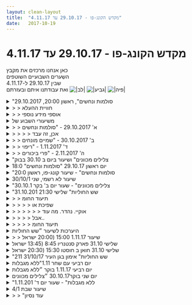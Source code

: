 ```yaml
---
layout: clean-layout
title:  "מקדש הקונג-פו - 29.10.17 עד 4.11.17"
date:   2017-10-19
---
```

# מקדש הקונג-פו - 29.10.17 עד 4.11.17 
כאן אנחנו מרכזים את מקבץ<br> השְערים השבועיים השוטפים<br> שבין 29.10.17 ל-4.11.17<br> ואת עבודתנו איתם ובעזרתם <img src="http://www.timg.co.il/tapuzForum/images/Emo23.gif" alt="|לב|"> <img src="http://www.timg.co.il/tapuzForum/images/Emo106.gif" alt="|גביע|"> <img src="http://www.timg.co.il/tapuzForum/images/Emo230.gif" alt="|פיה|">

<details>
                    <summary>"סולמות ונחשים", ראשון 20:00, 29.10.2017</summary>
                    טוב, וואלה, היה חזק.<br> התארחתי בשיעור של 20:00.<br> השיעור שלי התחיל ב-18:30 והסתיים ב-22:45.<br> היו איתי בשיעור עדי, בועז, ריבּ, יניב וישי (במסגרתה הקבוצה של 22:00).<br> <br> השיעור שלי התחיל <b>בכנות</b>.<br> הכנות הנחתה אותי כיצד לנוע (וגיליתי שהמון תנוחות קונג-פו בסיסיות, אני ממש חלש בהן - חייב להשתפר דחוף. אה, רוצה).<br> והכנות הנחתה אותי כיצד לקלוט את סביבתי (וניסיתי להיות מודע מתי האחרים מגיעים).<br> <br> &quot;גוף&quot; - חישת הגוף - בסיוע מאפשר ההנאה<br> &quot;סמל&quot; - כוונון הפוזיציה של הגוף (תנוחה ומיקום) - בסיוע מאפשר הלמידה, ההשתנות<br> &quot;מלה&quot; - חזרה על מלה בלב (למשל, &quot;מושלם&quot;) - בסיוע מאפשר הערות<br> <br> החיים דומים למשחק של סולמות ונחשים.<br> להימנע ממלכודות ולנצל הזדמנויות.<br> המשחק שודרג לכדי סולמות, נחשים וחורי תולעת משני סוגים: יורדים ועולים.<br> <br> צורות עבודה חדשות:<br> הכנעות לסירוגין, כשהמוכנע מתנגד כמה זמן שבא לו, עד שבוחר לאפשר למכניע להצליח<br> חיזוק להבים באוויר (אפשר במעגל משותף) ואחר-כך תוך הוספת הסטה נוספת כרצוננו, כך ששלושה הפכו לארבעה<br> לקבל נגיעות בעודנו סגורים ולהרים את העוצמה בעזרת החלפת הנגיעות בדברים ספציפיים (לדוגמה: &quot;מכות שיכאיבו לי ממש טיפה&quot;).<br> <br> אם מישהו טועה, הוא רק ביטא את זה, את מה שבמרחב.<br> אפשר לשנות את זה אצלנו.<br> ואפשר להתמקד בדיבור של מישהו כדי להעביר את הערוץ הזה ל-foreground.<br> <br> התחלתי להשתפר בתפיסה והתחמקות.<br><br><table width='70%' cellpadding='0' cellspacing='0' bgcolor='#C6C7C6'><tr><td height='1'></td></tr></table><br><b>מדברים על מדיטציה:</b> <a href="http://forums.tapuz.co.il/meditation" target="_blank">http://forums.tapuz.co.il/meditation</a><br/><br/>לומדים את אמנות המדיטציה: <a href="http://www.ThePracticalMeditation.com" target="_blank" rel=nofollow>www.ThePracticalMeditation.com</a><br/>לומדים את אמנות היכולת: <a href="http://www.MagicalChanging.com" target="_blank" rel=nofollow>www.MagicalChanging.com</a>
                  </details><details>
                    <summary>> > חוויית ההעלא</summary>
                    הייתי מאוד עייף כשכתבתי את זה, ממש &quot;גמור&quot;, אך לא רציתי לדחות את זה.<br> היום קלטתי/נזכרתי שאני פשוט יכול להוסיף לזה דברים.<br><br><table width='70%' cellpadding='0' cellspacing='0' bgcolor='#C6C7C6'><tr><td height='1'></td></tr></table><br><b>מדברים על מדיטציה:</b> <a href="http://forums.tapuz.co.il/meditation" target="_blank">http://forums.tapuz.co.il/meditation</a><br/><br/>לומדים את אמנות המדיטציה: <a href="http://www.ThePracticalMeditation.com" target="_blank" rel=nofollow>www.ThePracticalMeditation.com</a><br/>לומדים את אמנות היכולת: <a href="http://www.MagicalChanging.com" target="_blank" rel=nofollow>www.MagicalChanging.com</a>
                  </details><details>
                    <summary>> > אוספי מידע נוספי</summary>
                    <b>תפיסה והתחמקות</b><br> ראיתי איך אנחנו נבלעים בתוך כל מיני תבניות, נתפסים.<br> נזכרתי ברגעים שהצלחתי.<br> דממה (בסטטי או בדילוגים) ואז הגבה, רגע אחד לפני.<br> מציאות חדשה, חופשית.<br> <br> <b>סריקת נוכחים במתחם הפיזי המשותף - נסיון לכתוב משהו על כל אחד</b><br> ישי (22:00) - כמה עשרות דקות, נסיון להיכנס לרובד מסויים, הצלחות נאספו, כמה מהן בוהקות משהו. ההשתפרות הושגה בעזרת התייחסות להשתפרות זמנית, רגעית.<br> ריבּ - התגלגל ברצף, בזה אחר זה. משהו ממש טוב קורה לאמנות הלחימה שלו.<br> בועז - קיבל בעיטה נגיעתית עדינה מאוד מיניב בעין (לא קרה כלום) - עצרנו ושדרגנו, שיפרנו, הבנו שזה של כולנו, לא של מישהו מסויים. השתפר בלאפשר את מה שבתוכו.<br> יניב - נתן את הבעיטה הנ&quot;ל. השתפר בלראות את מה שבתוכו.<br> עדי - צחקה הרבה, שחררה דברים, התחילה וסיימה את שיעורה לפי ההנחיות, התמודדות מוארת יפה עם האתגר הנקודתי.<br> בן - חיזוק ובנייה.<br> <br> <b>סריקת נוכחים במתחם הפיזי המשותף - נסיון לכתוב משהו *ל*כל אחד</b><br> לבּן - אהבתי את ההישארות אחרי ואת הכניסה המחוברת כל-כך למרחב האמנות והלמידה, בכל המובנים הכי עמוקים. זכותך ללכת על זה באופן העמוק ביותר. אתה יכול לחצות את הפרק הרביעי בקלילות ולהגיע לפרק החמישי.<br> לעדי - היי גאה בעצמך, עבודה טובה. המשיכי ככה, צעד אחר צעד, השתפרי. הרבה החלטות נכונות את עושה בתוך הרגע, כל הכבוד לך.<br> ליניב - אתה כבר מתחיל להיות במקום אחר, שים לב.<br> לבועז - אתה מדהים. יכולותיך קסומות. אתה מתקדם צעד אחר צעד, דבר לא יעצור אותך מלהיכנס לפרק השלישי. העמק את שלוותך ואת נינוחותך.<br> לריבּ - אתה צוחק על כולנו, מרחף לדרכך בצעדי משחק. כל הדברים שאתה מתמודד איתם, האתגרים האלה ואחרים שלך, ובכן, הם באמת במקומם. הם עוזרים לך. המשך ככה.<br> לישי - צעד אחר צעד, שיעור אחר שיעור, ההתמדה משתלמת, אתה עושה את זה. חלק מהחוכמה היא להתייחס לשיעורים גרועים, מעפנים, נפלאים, נהדרים, באמצע וכל אפשרות אחרת, בצורה דומה. וכמובן, להמשיך להשתפר משיעור לשיעור וביניהם, בכל הרבדים. אם אתה מגיע לקרוא את המלים האלה ביומן, מתי שזה קורה, זוהי כבר התקדמות אדירה ביותר. מוזמן להגיב על ההודעה הזאת ביומן, שנדע... שנסגוד.<br><br><table width='70%' cellpadding='0' cellspacing='0' bgcolor='#C6C7C6'><tr><td height='1'></td></tr></table><br><b>מדברים על מדיטציה:</b> <a href="http://forums.tapuz.co.il/meditation" target="_blank">http://forums.tapuz.co.il/meditation</a><br/><br/>לומדים את אמנות המדיטציה: <a href="http://www.ThePracticalMeditation.com" target="_blank" rel=nofollow>www.ThePracticalMeditation.com</a><br/>לומדים את אמנות היכולת: <a href="http://www.MagicalChanging.com" target="_blank" rel=nofollow>www.MagicalChanging.com</a>
                  </details><details>
                    <summary>משיעורי השבוע של</summary>
                    בודק, נדמה לי שלרכז עקבות משיעורי השבוע שלי בשרשור אחד ישפר את הנגישות שלהם בשבילי.<br> ננסה.
                  </details><details>
                    <summary>> > א' 29.10.2017 - "סולמות ונחשים</summary>
                    משבע וחמישה (איחור) עד רבע לאחת עשרה<br> <br> מטה קסמים בסיסי<br> &quot;ללא שהות&quot;<br> <br> &quot;שגרה נעימה&quot; פזורה ברחבי השיעור ואחריו (לא כולל חבטות, כן כולל איסוף)<br> <br> תחרות גלגולים-ברצף שבתחילתה בוחרים כמה כאלה יהיו, ואפשר לנצח בשלושה מדדים: מהירות, שינויי-כיוון, רכות<br> (שימשה גם לפיתוי המדריך להדריך, או התלמיד הבכיר לבכרר, מה שזה לא יהיה – זה עבד)<br> השתפרות בגלגולים שאפשר להסתייע בה בגלגולים קדימה ואחורה, ברצף, ולרוחק/מגובה<br> תפקיד הידיים, קו הכתף<br> <br> שלושה כלים ששימשו אותי במהלך השיעור, לכל אחד מזווגים כלי-עזר לשיפור העבודה איתו, ומילת-הפעלה.<br> <b>חישת הגוף</b> + הנאה ממנה ובכלל שמאפשרת לה להתפשט, להעמיק<br> <b>שימוש במלה</b> + העירות שנובעת מזה<br> <b>פוזיציה (מנח הגוף + מיקומו)</b> + הלמידה שנובעת ממנה<br> <br> סגור. עבודה בשניים. מתחילים בנגיעות, הסגור יכול לכוונן את האופן שבו השני מגיע אליו (למשל - קצת מכאיב).<br> ההגנה על עצמי היא רק זה (הסטות בקטנה, לא מנצל מהלכים שלו וכו&#39;). שומר על הכלוב.<br> <br> שער נעים להכנעות:<br> אחד מנסה להכניע את השני, עד שהשני מאפשר את זה (כן או לא מרצונו).<br> אותו דבר כששניים מנסים להכניע אחד. (כשאני אחד המכניעים וזה שלא רוצה להיכנע אוחז במכניע השני ומשתמש בו כבחיץ, נחמד להשתמש במכניע השני כדי להגיע אליו. שווה בדיקה גם בהסבה לצורות עבודה-בשלושה אחרות)<br> <br> הפסקה כשמישהו נפגע קצת באחד התרגילים:<br> זה לא נבע רק ממצבו של מי שנפגע פיזית ו/או של מי שעבד איתו. גם מצב פנימי משופר של שני הצופים/משתתפים האחרים היה יכול למנוע את זה.<br> לא עוצר את האנרגיה בתוכי, לא מאפשר את הלחץ שנבנה ככה. נהנה מהחופש מהתבטאויות-מאונס שונות ומשונות, מהזרימה הטובה שמתאפשרת.<br> עבודה עם זה גם כשיש נקודת מגע פיזית משותפת של ארבעתנו.<br> המשך העבודה הפיזית צומח מהמצב המשופר של ארבעתנו, מהזרימה הטובה, מהשקט.<br> <br> תפיסה והתחמקות (בעיניים פקוחות):<br> בזוגות<br> עם כמה מחוץ לשטח, כל אחד נכנס לתפוס בתורו, לומד (במיוחד להתחמק) גם מבחוץ<br> <br> שינוע עבודה על בחינות<br> * לתצוגה, צופים וכו&#39; יש אנרגיה. נבחן יכול להשתמש בה לרעתו או לטובתו.<br> * תקשורת בין הבוחן לנבחן בתנאים האלה<br> * הציון-מראש של מרכיב הקרב<br> * למידה נכונה ולא-נכונה לבחינה<br> * התיימנות בלבחון<br> * הבחינה ככלי לימודי<br> * שמונה חלקי הבחינה לחגורה צהובה: 4 הפורמות הבסיסיות, &quot;חמש החיות&quot;, ארבע ההליכות, הסטות, בעיטות, עמידות, קרב, עשר טכניקות שנקבעו מראש<br> <br> משחק הסולמות וחבלים (נחשים) שעומד פה לרשותי מתי שאני רוצה, במיוחד עכשיו.<br> סולמות (הזדמנויות), חבלים/נחשים (פחים), wormhole מעלה (פורטל ללוח משחק עדיף), wormhole מטה (ללוח נחות)<br> <br> אחרי השיעור:<br> תפיסה והתחמקות בעיניים פקוחות, עם סכין. (פוינטר לעבודה עתידית: נסיון לסלק את בן הזוג אל מחוץ לשטח)<br> תשלום שכר הלימוד מראש, לא באיחור. איזה כיף.<br>
                  </details><details>
                    <summary>> > > > אכן, זה עבד</summary>
                    <br><br><table width='70%' cellpadding='0' cellspacing='0' bgcolor='#C6C7C6'><tr><td height='1'></td></tr></table><br><b>מדברים על מדיטציה:</b> <a href="http://forums.tapuz.co.il/meditation" target="_blank">http://forums.tapuz.co.il/meditation</a><br/><br/>לומדים את אמנות המדיטציה: <a href="http://www.ThePracticalMeditation.com" target="_blank" rel=nofollow>www.ThePracticalMeditation.com</a><br/>לומדים את אמנות היכולת: <a href="http://www.MagicalChanging.com" target="_blank" rel=nofollow>www.MagicalChanging.com</a>
                  </details><details>
                    <summary>> > ב' 30.10.2017 - "שמיים מונחים</summary>
                    עיקר השיעור היה בין שבע, שבע וחצי לשתים עשרה.<br> הגעתי במהלכו רק לחלק מהנקודות שהונחיתי להגיע אליהן, ובחלק מאלה שכן הגעתי אליהן השתהיתי הרבה יותר משהתכוונתי להשתהות (כולל בנקודת השיעור בכללותו, שהתכוונתי שיסתיים יותר מוקדם). תופעה מוכרת.<br> בדרך פלא (לא מפתיעה) ההנחיות (לשיעור שיש בו שימוש במרחב השאלות והתשובות וביומן השיעורים) השתלבו בשלמות במהלך עצמאי שלי לשינוע ושדרוג השימוש בפורומים.<br> חלק ממה שכתבתי מצא את הדרך למרחב השאלות והתשובות, והרבה לא, או עוד לא. מצא חן בעיני שחומרים שנכתבו במהלך החוליה שהשיעור הזה מהווה בעבודה מתמשכת, ימשיכו למצוא את דרכם לפורומים גם יותר מאוחר.<br> ניסיתי להיות ער למכלול הדברים שמפעילים אותי ולמידת התועלת בהם, כולל התייחסות רכה ומאפשרת, ביצוע/אי-ביצוע/ביצוע-חלקי של הנחיות שנראות לי גם חשובות וגם כיפיות, יישום טוב של לא להשתהות מדי, העמקה שבאה על חשבון עבודה רוחבית (נקודה להמשך התייחסות: &quot;עבודה רוחבית&quot; היא &quot;העמקה&quot; ביחס לחיים שלי פה בכללותם), אלו רצונות מובעים בי - האם הם מיושמים כרגע - איך הם מיושמים כרגע - האם זה מועיל כרגע (להיות פורה מאוד במגוון תחומים ואופנים, לעשות בזמן, ועוד רבים), השלמה ברורה של דברים (כולל של השיעור, וכולל הבחנה לגמרי נטולת שיפוט ונעימה במידה המסויימת שבה משהו שכתבתי מושלם כל עוד לא פרסמתי אותו במרחב נגיש-לאנשים-נוספים-שהוא-מיועד-להם), אירועים/זרמים/שקט במרחב השיעור ובמרחבים שמכילים אותו / מוכלים בו / נפרדים ממנו לכאורה..<br> <img src="http://www.timg.co.il/tapuzForum/images/Emo13.gif" alt=":-)">
                  </details><details>
                    <summary>> > ד' 1.11.2017 - "ריפוי</summary>
                    משבע וחמישה (איחור) עד תשע ועשרה בערך, שיעור ריפוי קצר ונהדר.<br> <br> סימני-דרך פנימיים וחיצוניים לשיעור (שזיהיתי בדרך אליו ובתחילתו) הדהדו בו יפהפה. <br> + ריפוי<br> + הרמות השונות בשמיים / העומק שלהם (עננים נמוכים, עננים גבוהים, הירח, המרחב העצום הזה)<br> + נביעות, זרמים, המקור – תנועות בתוכי ומחוץ לי. (מייד כשיצאתי מהבית עם הטוסטוס צצה תופעת תנועה משונה, פקקים ועומסים שהופיעו ונעלמו כאילו בלי סיבה והיו רגועים, בלי הלחץ שמאפיין אותם בדרך כלל. הנחתי שיש אי שם איזה סיבה כללית לזה וקיוויתי שאם כן היא תתגלה לי, ולהשתפר במשך השיעור בזיהוי מקורות של זרמים אקראיים לכאורה. הסיבה אכן התגלתה ככל הנראה, העצרת בכיכר רבין, וכמה דברים בשיעור עזרו לחקירה הזאת, למשל הפנייה לזהות את עצמי כמופע אנרגיה שמימשתי בעיקר עלי שבגבולות הגוף וקצת עלי שבגבולות העיר והלאה.)<br> <br> מנוחה והתרווחות בגוף, ואז בגוף חיה (חיה בגוף חיה, לא אדם בגוף חיה או חיה בגוף אדם)<br> תפישת עצמי כאדם נשארה, לא נטשתי אותה לגמרי כמעט בשום רגע. כלי שהוזכר יותר מאוחר, משהו כמו שמלבד המטרה של תרגיל מסויים הוא גם תמיד משמש לצבירת נסיון בו, עזר לי בדיעבד (כמו בדברים אחרים), כשחזרתי על החומר.<br> החיות: נמר, צב, ציפור גדולה. אחרי עבודה עם כולן, אני יכול לבחור אחת ולהעמיק את החקירה.<br> צב – מה בי שעוד זיהה אותי כבן אדם התפלא על זה שאני נע בישיבה חלק מהזמן וביקר אותי על המוגבלות של תנועה כזאת, איזה מן צב הולך על התחת? אבל בתור צב זיהיתי את החלק העליון של תצורה הגופנית הזאת כמבנה שלי, הגוף והשריון. כל כך נעים להיות צב בשמש, לקלוט את העולם סביב-סביב כמו משהו מזמזם כזה דרך כל השריון, דרך המגע עם הקרקע..<br> הציפור הגדולה שלי היתה מן שעטנז לא ברור של עגור, חסידה, פלמינגו, החבר&#39;ה האלה. במיוחד עגור (שעלה מייד עוד לפני שנאמר אלו חיות אפשר לבחור). גם כן בשמש חמימה נהדרת, במים שקופים די רדודים שדגים חומקים בהם. החלק הבנאדמי סירב לפעמים לתנועות ציפוריות, בעיקר כאלה שלא התאימו היום לשלום הצוואר שלי לדעתו, ופירש קולות ודברים אחרים בסביבה בכל מני אופנים נעימים יותר (לפעמים מאוד) ופחות (לא הרבה פחות, שום דבר לא ממש הפריע). בתור ציפור הקולות היו בליל שלא דורש פרשנות אבל עם מרכיבים מאוד מובחנים, שמדי פעם משהו ממנו תבע וקיבל את מלוא תשומת הלב. זה שינה לגמרי את הקצב הפנימי שלי לפעמים, שלרוב היה מאוד איטי כדי לא להבהיל את הדגים.<br> קלטתי בזמן אמת רק קצת מכמה שהתרגיל הזה הוא מענה לשאלה שלי על זרימה. בדיעבד, יותר.<br> <br> כלי: שימוש בהפנייה מחשבתית קצרה כדי לשנע משהו, נגיד להחליק נוצות עם המקור. כבר עשיתי את זה לפני שהוא צויין, אבל עם ביקורת פנימית כאילו זה שייך לאותו חלק &quot;בנאדמי&quot; שמפריע.<br> <br> חוויית עצמי כחיית-ריבּ לא מוגדרת מראש, גילוי שלה, למידה ממנה.<br> חוויית עצמי כמופע אנרגיה. דבר גדול זה. המשך יבוא.<br> <br> עבודה חופשית עם התנועות הראשונות של &quot;חמש החיות&quot;. שימשה לי גם אינדיקציה למה שהצלחתי (והצלחתי לא) להשיג עד כה.<br> אחד הדברים המועילים: מתלבש בגוף אור (כמו ב-mecha) שמוביל את התנועות שלי כדי לאפשר את מה שאני רוצה שיקרה.<br> <br> כמה עבודות נהדרות בעיניים עצומות:<br> מטייל בגוף<br> ממלא אותו אהבה (עוד אחד מהדברים שעבדו לי יותר טוב אחרי זה, כשחזרתי קצת על החומר)<br> מפל אנרגיה נופל עלי ואל תוכי, עוטף אותי, מזין, מרפא.<br> <br> פרה-פיגורציה (חלקית) לכמה דברים קטנים אחרי השיעור<br> שיפור מיקום/תפישת-מיקום השיעור הזה בכל השאר, השיעור הקטן בתוך השיעור הגדול (בין השאר עלו דימויים מועילים, כולל מקטע מואר-תמיד ברשת נוירונים, ונקודת משען - הסלע של ארכימדס)<br> <br> שימוש במה שקרה בשמיים בזמן השיעור כבהשראה לשינוי פנימי (אחד היתרונות בלשוחח עם בועז על סימני הדרך שלנו לשיעור בתחילתו.. הוא זכר את הסימן הזה כשאני כבר שכחתי ממנו).<br> שינוי ראשון: שכבת העננים התחתונה, של עננים שמנים לבנים שהסתירו את מה שמעליהם, נסחפה ונעלמה ונשארו רק הכיפה העליונה של מלא מלא מלא עננים קטנים שקופים ומעליה הירח.<br> שינוי שני (בסוף השיעור): גם כיפת העננים העליונה נסחפה הלאה, בערך שליש שמיים כבר היה בהיר לגמרי.<br> <br> מילוי מן קפסולה לשימושי בכל מה שקיבלתי בשיעור (השתמשתי בהנחייה הזאת בשני אופנים, אחד &quot;קפסולה&quot; במובן כדור שאפשר לבלוע, ושני &quot;קפסולה&quot; במובן תא שאני יכול להיכנס אליו ביחד עם כל חומרי השיעור)<br>
                  </details><details>
                    <summary>> > ה' 2.11.2017 - "פרי ביכורים</summary>
                    aftermath של הפרוייקט המשותף (12 הימים של החלק השני, ובכלל):<br> מה הושג?<br> האם אנחנו מעוניינים להמשיך אותו? באיזה מבנה? [אולי ברצף, או בפולסים קצרים כמו פרוייקטוני השלושה-ימים שבועז יניב ואני שינענו בימי ראשון לפני חודשיים שלושה]<br> בצפייה לכאן מבעוד עשר שנים, כמה ממה שהשגנו היה משמעותי? מה זה איפשר, לאלו הישגים ארוכי טווח זה קשור?<br> מה אני אישית קיבלתי מהפרוייקט? [שדרוג בכלים שבועז קיבל לעבוד איתם, התקדמות בפרוייקטים שלי, הבנה משופרת בנושאים שקידמנו, שדרוג בכל מה שעבר דרכי..]<br> <br> הפרוייקט שהושלם, וחלק נוסף אפשרי:<br> לסירוגין - א. שמח במה שהושג, מודה על זה, ב. מדמיין המשך אפשרי, למשל במקטע ארוך יותר<br> [וגם לא לסירוגין]<br> <br> עשר הטכניקות לחגורה צהובה:<br> תרגול בזוג ובאוויר<br> תרגול בעיטה קדימה לברך/שוק (בזוג) שיש באחת הטכניקות, יחפים. [הטווח, הכיוון, כשבן הזוג סטטי, כשהוא מנסה להתחמק..; כמה אני מזהה את הפוטנציאל של הגעה כזאת שלי אליו? של פגיעה כזאת שלו בי?]<br> שני ילדים, אח ואחות, שירתו אותנו בהתחלה כקהל ואז כמורים כשהתיישבנו והם שיחקו ביניהם בבעיטות. משחקיות כיפית, חסרת יומרות (: <br> <br> לשימושי כשאני מוצא את עצמי בסיטואציות שאני לא עושה בהן מה שאני רוצה לעשות / עושה בהן מה שאני לא רוצה לעשות: <br> לא מנסה לשנות את הסיטואציה ישירות (נהנה ממנה / ממני בה, נותן לי מנוחה מביקורתיות יתר ושמח במה שטוב בה..), אלא מוסיף לה רובד של איכות (מאפשר לכמות האנרגיה שזמינה לי ולפרמטרים אחרים בה להשתפר). מסתייע בכוונון הפוזיציה שלי (מנח הגוף או חלק/ים שלו), לשיפור איכות הסיטואציה ומצבי הכללי.<br> מהמצב המשופר, עשויים לנבוע גם שינויים רצויים בנסיבות החיצוניות. עכשיו, לפעמים, עם הזמן והמיומנות..<br> <br> [עלייה בכמות האנרגיה שנגישה לי, הנאה, שינוע שרשרת התרחשויות חיובית, יצירת התניות מועילות, שינוי אד-הוק, מצב אמן]<br> <img src="http://www.timg.co.il/tapuzForum/images/Emo70.gif" alt="|!|"> יותר אנרגיה – מדד החיוניות עולה, מדד הזומבי יורד, מתאפשר לי יותר.<br> <img src="http://www.timg.co.il/tapuzForum/images/Emo70.gif" alt="|!|"> התנייה מועילה – נגזרת של תרגול מתמשך. <br> <img src="http://www.timg.co.il/tapuzForum/images/Emo70.gif" alt="|!|"> שינוי אד-הוק - אני לא בהכרח מכוון ליצירת התנייה, כוונון המנח יכול לשמש גם פשוט כדי לשפר את מצבי עכשיו.<br> <img src="http://www.timg.co.il/tapuzForum/images/Emo70.gif" alt="|!|"> השתפרות מתמשכת כשהפוזיציה משפרת כל פעם עוד משהו<br> <img src="http://www.timg.co.il/tapuzForum/images/Emo70.gif" alt="|!|"> &quot;טביעת יד&quot;, לתקשר עם עולם אחר. [להמשך עבודה. אסוציאציה: &quot;כל העולמות&quot;]<br> <img src="http://www.timg.co.il/tapuzForum/images/Emo70.gif" alt="|!|"> &quot;מצב אמן&quot; - יכול לעזור לי לתפוש את עצמי כאמן. באופן כללי, או ביישום הפשוט של כוונון מנח מסויים. &quot;אני אמן בכוונון מנח הראש&quot;. [הרי אי אפשר לתפקד כאמן בנושא ספציפי, בלי שיופעלו רוטינות כלליות שמאפשרות לי לתפקד כאמן בכלל. משהופעלו, אני יכול ליישם איזה אמנות אחרת שבא לי.]<br> <img src="http://www.timg.co.il/tapuzForum/images/Emo70.gif" alt="|!|"> התנגדות אופיינית לכוונון כזה: התייחסות אליו כאל שטות.. &quot;די נו, בשביל מה להצליב את האצבעות עכשיו&quot;. [השינוי שאני מעוניין בו יכול להיות גדול, אבל מה שמייצר את ההתנגדות אליו לא חוזה את השינוי אלא רק את הטריגר הזעיר בראשיתו - ומתאים אליו ההתנגדות קטנה. תמיד נגיש לי טריגר עד כדי כך קטן ופשוט, שההתנגדות אליו כל כך מינורית שיש לי מספיק אנרגיה לגבור עליה.]<br> <img src="http://www.timg.co.il/tapuzForum/images/Emo70.gif" alt="|!|"> הערה (awakening) של הפוזיציה, היא יכולה להיות ערה, מודעת, אינטיליגנטית [עוזר לי להביא את עצמי קודם לפחות למינימום חישה בגוף / באמצעות הגוף, מן חווייה של קימה קטנה לתחייה - מכיר בחיות של החומר שיש לי לעצב ממנו משהו ואז כשאני עושה עם זה משהו בכוונה, גם קטן מאוד, הקסם בא]<br> <img src="http://www.timg.co.il/tapuzForum/images/Emo70.gif" alt="|!|"> אלומת האור של הפוזיציה הערה [חושפת את שירי הערש הקטנים שמאפשרים לי שינות-בהקיץ קטנות וגדולות]<br> משימה: לקחת את זה אל מחוץ לשיעור. להתאמן בזה. לדווח על זה לפחות פעם אחת.<br> <br> מהפרק השלישי<br> אני שבכר נמצא בפרק השלישי<br> אני שנמצא כבר גם בפרקים נוספים<br> קורא לי, מראה לי, מלמד אותי<br> מקשיב, שומע, רואה, לומד<br> <br> משפר את המצב שלי.<br> מתי נגיש לי לשפר את המצב שלי? מתי לא?<br> בזמנים שמיועדים לזה<br> בזמנים שלא<br> תהליך הנגשה מתמיד של היכולת הזאת<br> <br> תובע לעצמי בכיף את הפרק השלישי.<br> במשך השיעור<br> בשאר היום<br> בכל מני סיטואציות<br> איך זה לחוות את X (מה שקורה עכשיו) מתוך הפרק השלישי?<br> <br> ניסיתי להנגיש לי נקודה משיעור-עבר, ברמה יותר גבוהה משהגעתי אליה קודם. יישמתי את זה על &quot;גוף היומיום&quot;, היומיום שלי בכללותו כמצב מאפשר, כמו שיש מצב גופני מאפשר.<br> <br> ה&#39; 26.10 (ימצא את דרכו גם למקום המתאים ביומן)<br> השלמה מהירה מיניב מהשיעור המיוחד בשבוע שעבר, שלא הייתי בו, וקצת תרגול בבית.<br> <img src="http://www.timg.co.il/tapuzForum/images/Emo70.gif" alt="|!|"> מציץ ברגע הזה<br> <img src="http://www.timg.co.il/tapuzForum/images/Emo70.gif" alt="|!|"> מציץ ברגע הזה בנפרד מכל השאר [לא היה ברור לי איך בדיוק להתייחס ל&quot;בנפרד&quot; הזה, התרגול נראה יותר כ&quot;בנוסף לכל השאר&quot;, מן עידון של היכולת להציץ בלי לשנות]<br> <img src="http://www.timg.co.il/tapuzForum/images/Emo70.gif" alt="|!|"> הנאה מתחושות הגוף [התמקם אצלי מייד ביחס לדברים שלמדנו היום. מלבד זה, גם פשוט נהניתי מתחושות הגוף.]<br> <img src="http://www.timg.co.il/tapuzForum/images/Emo70.gif" alt="|!|"> לקבל מהעולם [הכיוון: מניח לעצמי להיות פתוח לקבל מהעולם, לא מפריע לשטף הדברים שמנסים להגיע אלי, שער פתוח]<br> <img src="http://www.timg.co.il/tapuzForum/images/Emo70.gif" alt="|!|"> להיות עצמי [כיוון: מניח לנטיות וליכולות של המכונה הזאת להיות, מאפשר לכלי המשחק הזה לזהור; כיוון: עצמי שלא תלוי בכלום, המקור]<br> <img src="http://www.timg.co.il/tapuzForum/images/Emo70.gif" alt="|!|"> להשתחרר [זה הפך אותי מייד הרבה יותר קל תנועה; בסיטואציה חברתית שמעתי קול של מישהי אומרת לי &quot;יאללה צ&#39;תחרר&quot; במן הנחייה עדינה שמשגרת אותי להווייה משחקית כיפית כזאת]<br> <img src="http://www.timg.co.il/tapuzForum/images/Emo70.gif" alt="|!|"> מה שואף להיווצר, להתבטא דרכי עכשיו<br> <img src="http://www.timg.co.il/tapuzForum/images/Emo70.gif" alt="|!|"> לתת לעולם [לכשעצמו, וגם: יחסי הגומלין]<br> <img src="http://www.timg.co.il/tapuzForum/images/Emo70.gif" alt="|!|"><img src="http://www.timg.co.il/tapuzForum/images/Emo70.gif" alt="|!|"> כשאני מבחין בזה שאני מופעל, גוברת היכולת שלי לבחור אלו כוחות מפעילים אותי - כולל כוחות גבוהים יותר, חיצוניים ופנימיים.<br> אני יכול למשל לבדוק מה מנסה להיווצר באמצעותי כרגע, לעצור, ולאפשר לכוחות גבוהים יותר להתבטא דרכי.<br> <img src="http://www.timg.co.il/tapuzForum/images/Emo70.gif" alt="|!|"><img src="http://www.timg.co.il/tapuzForum/images/Emo70.gif" alt="|!|"><img src="http://www.timg.co.il/tapuzForum/images/Emo70.gif" alt="|!|"> המשך עבודה על פרוייקט שנים עשר הימים.
                  </details><details>
                    <summary>"צלילים מכוונים" ושיעור ביום ב 30.10 בבוק</summary>
                    מה מבקש להתפתח בקונג פו שלך?<br> איך תעשה זאת?<br> שיעור חופשי בחלקו בכוון השדרוג.<br> בחרו עבודת זוגות שבעזרתה תשפרו<br> את התזמון שלכם?<br> האם יש עבודה שתהיה טובה יותר למטרה הזאת?<br> מהשיעור שלי אני מרגיש עדיין<br> תיפוף באגרופים על עמודי מתכת,<br> ועוד תרגילים לפי הבקשות<br> שחלקים שונים בגוף הגישו.
                  </details><details>
                    <summary>יום ראשון 29.10.17 "סולמות ונחשים" 18:0</summary>
                    <br> שעת התחלה : 17:20<br> עבודה על מחשב, סידור בעיית נגישות לאתר תפוז, מארגנטינה.<br> <br> השיעור התרכז בלפתור את הענין, תוך תשומת לב לגוף. לעיתים.<br> היה מענין ללמוד, שלפעמים יש הנחות שאחד מניח וגורמות להגיע לנתיבים שונים. <br> לדוגמה ההנחה שבגלל שאתר תפוז לא עובד בארגנטינה (אפילו לא בטוח שמכל ארגנטינה, אלא הכתובת הספציפית הזו) האתר עובד רק בישראל.<br> במרבית מהתהליך ניסיתי להשיג פרוקסי מישראל.<br> תזכורת למונחי התקשורת הללו, ההבדל בין פרוקסי לבין VPN .&nbsp;&nbsp; <br> פרוקסי - תיווך אני יוצא מכתובות אחת לכיוון היעד ועובר דרך אחרת<br> רשת וירטואלית פרטית - אני חלק מרשת פרטית שיוצאת עם כתובות מסוימות החוצה. ( גם פתרון שהיה עובד , תלוי שוב אם איזה כתובת מגיעים לתפוז.)<br> <br> הבנה מה אני צריך ומה מספק אותי. (פרוקסי מספיק)<br> לבסוף הבנה ששרת פרוקסי חינמי מהודו&nbsp;&nbsp;(שאגב מעט את הגלישה) לכן אשתמש בו רק שארצה להתחבר לתפוז.<br> <br> רשימה של כתובות פרוקסי חימיות.<br> <a href='http://proxy-list.org/english/index.php<br> <br> המשך' target='_blank' style='color:blue;'>http://proxy-list.org/english/index.php<br> <br> המשך</a> פתרון זה לכתוב לאתר תפוז לאפשר את הגישה מהכתבות שלי.<br> <br> המשך עם עבודה גופנית.<br> <br> שעת סיום 18:10
                  </details><details>
                    <summary>"סולמות ונחשים" - שיעור קונג-פו, ראשון 20:0</summary>
                    שימוש ב-3 תנועות פנימיות:<br> חישת הגוף, ניתן לשלב עם הנאה, מילת קוד &quot;גוף&quot;<br> תשומת לב למיקום שלי ולתנוחה והכנסת אקטיביות בבחירה שלי, בשילוב עם למידה, מילת קוד &quot;פסל&quot;.<br> חזרה על מילים כמו &quot;מושלם&quot;, &quot;הצלחה&quot; ואחרות, בשילוב עם נוכחות, מילת קוד &quot;מילה&quot;.<br> <br> הכנעות – אחד מנסה להכניע בהדרגה והשני מונע ממנו, לאחר כמה זמן מפחית התנגדות ומאפשר לשני להכניע אותו. בהתחלה אחד מול אחד ובהמשך שניים מכניעים אחד.<br> <br> שימוש בתנועות של &quot;חיזוק להבים&quot; לתרגול בלימות. לשחק עם סוגי הבלימה. הוספת תנועה רביעית.<br> <br> מוגנות - אחד מתחיל בסימונים עדינים והשני מונע ממנו מלגעת בו בעיקר ע&quot;י זה שהוא סגור (כלומר ללא תנועות רחבות).<br> <br> תחרות גלגולים - אחד בוחר את מספר גלגולים לביצוע ברצף. פרמטרים: מהירות, שינוי כיוון והרגשת נוחות.<br> <br> שיחה והסבר על החגורות בשמבאלה והרצון ליישר קו בעניין הזה עם הפרוגרמה בשיטת הלימוד של חורחה. דובר על כך שבדר&quot;כ יש תבנית או נושאים למבחן (למשל פורמות, טכניקות, בעיטות) אך הבוחן יכול לבחון על כל דבר בעצם.<br> דובר על חשיבות היכולת להתכונן להציג את החומר בפני קהל. יש כאלה שהמעמד יפגע ביכולת ההצגה ויש כאלה שינצלו את האנרגיה בכדי להציג יכולת משופרת. <br> המבחן הוא חלק מהלימוד ואינו כולל את כל החומר שנלמד בשיעורים אחרת היה ניתן להשלים את הלימודים תוך מספר חודשים.<br> הנושאים למבחן לחגורה צהובה:<br> 4 פורמות בסיסיות <br> חמשת החיות<br> 10 טכניקות ספיציפיות<br> 4 הליכות התעמלות<br> 3 עמידות קרב: רוכב, רץ וחתול<br> בעיטות - לפי בקשת הבוחן או חופשי<br> 3 הסטות – קוף, נחש וענן<br> קרב – לרוב הציון נקבע כבר מראש והקרב במהלך המבחן מהווה משהו יותר סמלי<br> <br> השיעור שלי התחיל ב 19:15 והסתיים ב 22:45<br> היו איתי בשיעור: בן, ריבּ, יניב, עדי וישי.<br> <br> תודה!
                  </details><details>
                    <summary>שיעור לא רשמי, שני 30/10/1</summary>
                    תכננתי לקיים את השיעור במקום מסויים בין שדות ומטעים ליד הקיבוץ שלי.<br> התחלת השיעור ב-17:04 ליד חצר ביתי. הליכה למקום השיעור המתוכנן.<br> <br> בדרך תרגלתי:<br> הנאה מהסביבה החיצונית - הרבה ירוק וצמחיה, וצבעי שקיעה בשמיים. עשה לי טוב להתבונן.<br> נסיון להרגיש את המשך השיעור - ראיתי בעיקר מדיטציות. אולי גם תרגול תנועה מעודנת, כמו טאי צ&#39;י.<br> ירדתי מהדרך הראשית בשדות לדרך מבודדת יותר.<br> התקרקעות, הגברת החיבור לאדמה.<br> ראייה פריפרית - הרגשתי שלא כל כך הלך. נראה לי שבהליכה זה יותר קשה לי.<br> חוויתי שיפוט על רמת השיעור ורמת הריכוז שלי.<br> עבודה עם המילים &quot;הכל בסדר&quot;. לתת להן להדהד בתוכי.<br> עם תחילת התרגיל עברתי ליד איזה פרדס. לפתע שמעתי יללות תנים שנשמעו לי ממש קרובות. נעמדתי לרגע להרגיש אם אני רוצה להמשיך.<br> המשכתי ללכת, תוך שימוש ב&quot;הכל בסדר&quot;.<br> עברתי להרגיש את תחושות הגוף.<br> קצת מוקדם מכפי שציפיתי הגעתי למקום המתוכנן - אנדרטה לזכר שני חברים מהקיבוץ.<br> <br> כבר היה כמעט חשוך לגמרי והרגשתי מתוח. עמדתי ונסיתי להסתגל למקום.<br> היה כמעט 17:30. רציתי להצליח השאר שם לפחות עד 18:00, למרות הפחד.<br> עבדתי על להתיידד עם האזור, ווידאתי שיש לי גישה נוחה לשביל הראשי (כמה עשרות מטרים משם), שאוכל למצוא אותה גם בחושך.<br> היה שם אקליפטוס גבוה. כמה עופות (תנשמות אולי) התקרבו לעץ ואחד מהם עף לכיווני במה שנחווה כסוג של איום. &quot;שיט, אני לא נשאר פה&quot; אמרתי לעצמי והתחלתי להתרחק. לאחר רגע התעשתתי והתחלתי לעבוד על הנינוחות שלי תוך חישת הגוף.<br> השארתי את התיק על הגב ופשוט הסתובבתי דרוך בין האתר לשביל הראשי, חווה את התחושות ומרפה. החלטתי שעד 17:40 זה די והותר בשבילי, אבל כשעליתי על השביל ועברו לידי אנשים זה נסך בי ביטחון מסויים וחזרתי למקום לנסות לתרגל אולי עוד משהו.<br> שמעתי כל מני רחשים בסביבה שהעבירו צמרמורות בגופי. דאגתי לעשות קצת רעש מדי פעם כדי שלא יופיע איזה תן שעשוי להיות מופתע ממני ולתקוף (בדיאבד זה נראה לי לא כל כך הגיוני, מרגיש לי שהם היו מאד מודעים לנוכחותי).<br> העברתי את מרבית הזמן הזה פשוט בלהרגיש את עצמי ואת הסביבה.<br> לבסוף הגיעה השעה 18:00 ואיתה התחילו להשמע יללות מכל עבר.<br> <br> התחלתי את דרכי חזרה עדיין די מתוח, ממשיך לחוות את התחושות. בשלב הזה הירח היווה את מקור האור העיקרי עבורי.<br> עם התקרבי לקיבוץ עברתי לשחזר בזכרון את מהלך השיעור.<br> לקראת הגעתי הביתה הצפתי באור את המשך השבוע שלי והחמאתי לעצמי על השיעור.<br> סיימתי ב-18:20<br>
                  </details><details>
                    <summary>"צלילים מכוונים" - שעור יום ב' בקר 30.10.1</summary>
                    השתתפו: יואב, רמי, אינגריד<br> <br> הגעתי באיחור של כמה דקות. הצלחתי למצוא ולהצטרף ליואב ורמי כשכבר החלנו לנוע.<br> הצטרפתי כשאני שמה לעצמי למטרה להעמיק את השלווה והרוגע שלי ולהינות מתנועות ההליכה.<br> <br> לקחתי אחראיות מלאה על השיעור שלי, זה הרגיש טוב ומדוייק.<br> <br> נינוחות כללית בגוף כתנאי לעבודה משמעותית באומנות הלחימה\ אמנות היכולת ואומנות הלמידה.<br> <br> יואב הנחה אותנו לשים לב בכל רגע שיהיה לנו ברור על מה אנחנו מתאמנים. זה היה מאוד רלוונטי עבורי. נתתי למזג האוויר להשפיע עלי ונהפכתי למעט מנומנמת ומעורפלת. התנערתי מהערפול והעצלות וחידדתי את המטרות שלי.<br> <br> רמי ואני הונחינו לבחור עבודה בזוג שתשדרג הכי טוב את ההסתנכרנות שלנו. מיד עלה לי הרעיון של &quot;חיזוק להבים&quot;, שמאוד מתחבר לי למושג ה&quot;הסתנכרנות&quot;. בחרתי להתבטא בשפת סימנים, ללא מילים. רמי נענה מיד, אך לאחר זמן מה חשתי אצלו במשהו שפירשתי כהתנגדות - הוא כל הזמן התרחק בעוד שאני חשתי שאני רחוקה מדי. היה נראה לי שרמי ואני חווים את הדברים בצורה מאוד שונה - ושאנחנו לא ממש מסונכרנים. חשתי מעט מתוסכלת אך החלטתי באותו רגע שלא להיות מושפעת ממנו ולדבוק בחווייה ובפרספקטיבה שלי.<br> <br> סיף ביד אחת עם סימונים עדינים. הרגשתי שלאחרונה מעט התקדמתי ביכולת שלי להיות מוגנת ואפילו מעט בתקיפה. לאחר זמן מה ביקשתי לעשות הפסקת שתיה. יואב תפס את מקומי ולאחר מכן נשארתי עד תום התרגיל בעמדת המתבוננת וניסיתי לשדרג את יכולת הלמידה לשי מהתבוננות ברמי ויואב. היה מרתק.<br> <br> בין לבין היה תרגול עצמי. עבדתי הרבה על גמישות, מתיחה ומעט כושר. בעיקר הגמשת הגוף כדי להרגיש יותר בנוח בתוכו.<br> <br> שינינו מקום, עברנו בגן דובנוב לרחבה שמאחורי מוזיאון ת&quot;א. סיימנו את השיעור בסביבות השעה 8:20 לאחר שישבנו והתבוננו בסביבה בכל החושים. מאוד נהניתי מהתשומת לב הזו לסביבה, בכל הרבים - מראות, צלילים, תחושות.<br>
                  </details><details>
                    <summary>"שש החוליות" שלישי 21:30 31.10.201</summary>
                    הגעתי בשעה 19:15 והתחלתי לחזור על החומר מהשיעור של יום שלישי שעבר. אח&quot;כ הצטרפתי לעוד שני תלמידי אמנות היכולת והשיעור שלי התחיל (בסביבות 20:15 אני חושב), ההדרכה הייתה בנושא כאב רגשי והייתה לי מאד משמעותית. חיבר לי לי לגמרי קצוות. מאד חשוב... זה כבר מסוכם אצלי במחברת הפיזית אז אני לא יודע עדיין אם כדאי להעלות גם לכאן, אם יש בזה תועלת. גם ככה אני חוזר על החומרים מתוך המחברת שלי. חושב לשתף כאן רק בחוויות ותובנות ולא בתרגילים עצמם אם זה נמצא כבר במחברת הפיזית. אח&quot;כ היה המשך עבודה עם החומרים של השיעור שעבר. 6 החוליות אני מניח שהן קשב הגוף, הפוזיציה, הקסם, המילה העוזרת, הזרימה, והקוסמוס.
                  </details><details>
                    <summary>> > תיעוד החומ</summary>
                    <b>1.</b><br> אחת מהמטרות של יומן השיעורים היא לתעד בו את החומר שקיבלנו בשיעור.<br> אנחנו הלקוחות הראשונים של התיעוד הזה.<br> אחר-כך גם אנשים אחרים, שנחשפו לחומר הזה (הוא מזכיר להם אותו).<br> כשהוא משרת גם אותנו וגם אחרים, הוא נכון.<br> <br> יש לנקודה זו דקויות נוספות כמובן, כמו לכל דבר, אולם מגיעים אליהן בהמשך (אנחנו בדרך כלל מקבלים את ההנחיות שמשפרות את מה שאנחנו <b>כבר</b> עושים).<br> <br> <b>2.</b><br> העבודה הנכונה עם יומן השיעורים היא כזאת שהוא מהווה מעין &quot;מדור&quot; או &quot;שלוחה&quot; של יומן השיעורים המלא שנמצא אצלנו. מעין שלוחה משותפת, שיכולה להכיל דברים שונים. יש כפילויות ביניהם. במקרה שלי, למשל, אני נוהג פשוט לכלול ביומן האישי שלי, בנוסף לכל מה שכתוב בו ומתועד בו, גם את הקישור למה שתיעדתי ביומן השיתופי (ככה זה עובד אצלי).<br><br><table width='70%' cellpadding='0' cellspacing='0' bgcolor='#C6C7C6'><tr><td height='1'></td></tr></table><br><b>מדברים על מדיטציה:</b> <a href="http://forums.tapuz.co.il/meditation" target="_blank">http://forums.tapuz.co.il/meditation</a><br/><br/>לומדים את אמנות המדיטציה: <a href="http://www.ThePracticalMeditation.com" target="_blank" rel=nofollow>www.ThePracticalMeditation.com</a><br/>לומדים את אמנות היכולת: <a href="http://www.MagicalChanging.com" target="_blank" rel=nofollow>www.MagicalChanging.com</a>
                  </details><details>
                    <summary>> > > > שפיכת או</summary>
                    דוגמה (אחת מני רבות) לפונקציה של &quot;תיעוד החומר&quot; באופן פומבי:<br> <b>זה מאפשר לנו לקבל לגביו תיקונים</b> (אנשים יכולים להגיב ולתקן לנו. אני למשל). <br> <br> לפעמים התגובות הם בשיעורים עצמם, לאו דווקא ביומן.<br> בכל מקרה, זוהי פונקציה מאוד חשובה.<br><br><table width='70%' cellpadding='0' cellspacing='0' bgcolor='#C6C7C6'><tr><td height='1'></td></tr></table><br><b>מדברים על מדיטציה:</b> <a href="http://forums.tapuz.co.il/meditation" target="_blank">http://forums.tapuz.co.il/meditation</a><br/><br/>לומדים את אמנות המדיטציה: <a href="http://www.ThePracticalMeditation.com" target="_blank" rel=nofollow>www.ThePracticalMeditation.com</a><br/>לומדים את אמנות היכולת: <a href="http://www.MagicalChanging.com" target="_blank" rel=nofollow>www.MagicalChanging.com</a>
                  </details><details>
                    <summary>> > > > > > אוקיי. נהדר. מה עוד</summary>
                    (קראתי את &quot;שפיכת אור&quot;) רק אחרי שסיימתי לכתוב את &quot;אבל...&quot;
                  </details><details>
                    <summary>> > > > אבל..</summary>
                    אני לא מרגיש צורך בכפילות הזו. למה אני צריך את זה לעצמי? האם עליי להזין כאן את החומר שרשום ביומן (מחברת) שלי רק כדי להזכיר אותו לאחרים?<br> לכן חשבתי לעשות שימוש ביומן השיעורים בעיקר בשימוש ה2 וה3 שמופיעים בתיאור. אני מנסה לחשוב על ייתרונות ושימושים יעילים, לא לבזבז<br> מלא אנרגיה בלכתוב כל דבר פעמיים (יש שיעורים שהסיכום שלהם אצלי במחברת הוא די ארוך, לפעמים 6-7 דפים...)
                  </details><details>
                    <summary>> > > > תיעוד החומ</summary>
                    מעניין מאד. הפסקה הזו עונה על שאלה שעלתה בי השבוע לגבי תיעוד החומר.<br> <br> מצאתי שאני חש שחלק מהתיעוד שלי לשיעורים כולל פרטים ומידע שאין בי צורך או רצון לשתף בו בשלב זה. <br> הפסקה הזו חידדה והבהירה לי עוד נקודה לגבי מטרות התיעוד והשיתוף.<br> הרעיון של הוספת קישור בתיעוד הפנימי שלי מרגיש לי מוצלח ונוח.
                  </details><details>
                    <summary>היערכות לשיעור ״שש החוליות</summary>
                    ל 1.11.17 -&nbsp;&nbsp;15:00 בפארק סנטנריו (20:00 זמן תל אביב)
                  </details><details>
                    <summary>> > שיעור 1.11.17 15:00 (20:00 ישראל</summary>
                    תחילה 15:01<br> שיעור 6 צעדים.<br> חזרה לשיעור עם פרשנות נוספת - שונה..<br> <br> התחלתי בעצם כבר במציאת פוזיציה נהדרת, נשען על עץ שהרבה מאוד זמן כבר שם ועליו היבשים קשים ודוקרים. זן שנראה לי שאינו קיים בארץ. לפחות לא נתקלתי. נזכרתי קצת בסיפור הילדים העץ הנדיב. <br> <br> להרגיש את הגוף עשה לי טוב, במיוחד שהוא מאוד מאוד תפוס.<br> אהבתי לחזור על ענין של הזמן והפנאי שלי. שמזכיר לי את הבחירות שלי בניצול הזמן. ולא לחזור לדפוסי הריצוי שלי.<br> משימה שמלווה אותי. לדעת להיכן אני רוצה ללכת. וסמוך על עצמי שאני יודע לבחור.<br> <br> הסתכלות על העולם, הייתה הפעם עם עיניים פקוחות היה הרבה חומר אנושי בפארק שהיה אפשר לעבוד איתו.. היה מענין.<br> את עצמי עטפתי באנרגיה של שמירה. לנסות לשמור על דרור ועל דרכו בעולם.<br> <br> אינסוף - תחושת הקלה ושחרור שאנני יודע מה יהיה. וזה בסדר גמור. העמקה של תחושה זו..<br> <br> סיום 15:48<br> <br>
                  </details><details>
                    <summary>שלישי 31.10 פארק סנטנריו 8:45 (13:45 ישראל</summary>
                    שיעור לאו חו עם אלקסיס. <br> בפארק סנטנריו בימי שלישי ושישי הוצגו כשלישי זה יותר אימון פיזי, ושישי יותר רגוע.<br> <br> חימום עם מאפו וקומפו, ומתיחות נמוכות. <br> סטים אירובים.&nbsp;&nbsp;4 תרגילים שונים&nbsp;&nbsp;25 כל תרגיל הפסקה של 5 שניות בין תרגיל לתרגיל * 4 <br> קפיצה על חבל, ג׳מפינג ג׳ק,&nbsp;&nbsp;רגלים לברכיים, סקווטים עד למטה.<br> <br> סט בטן (שכיבה על הרצפה) 20 שניות כל תרגיל * 3<br> עליות באלכסון, להשאר למעלה כפות רגליים על הרצפה ולגעת בעקבים לסירוגין, סירה גוף קבוע. שרירי גב הרמה של חזה ורגלים וידיים בתנועות מעגליות מעל הראש.<br> <br> עבודה בזוגות <br> אחד לובש כפפת כרית והשני מאגרף אותה. זה אם הכפפה לוקח אותו בחלל לאן שרוצה שניהם רוקדים כמו בבוקיסנג העברת משקל מרגל לרגל.<br> מעייף עד מאוד.<br> <br> עבודה של 3 בעיטות, קרב של 3 בעיטות איזה שרוצים ומחליפים. קרב מהיר מאוד.<br> קיבלתי הארה מאלקסיס לא תמיד להתחמק לאחור, הצידה ואפילו קדימה הם אופציות. משהו שכבר שמעתי בעבר. אבל כנראה הייתי צריך תזכורת.<br> <br> סגירה עם נשימות בעמידת מאייפו..<br> <br> <br> <br> <br> <br> <br>
                  </details><details>
                    <summary>שלישי 31.10 חואן ב חוסטו 15:30 (20:30 ישראל</summary>
                    המקום חדר כושר בשכונת וויז׳ה קרספו רחוב juan B justo 3650<br> <br> החימום מתחיל ליהות לי מוכר וזה נחמד מאוד.<br> רוב החימום בתנוחת מייפו, שני תרגילים חדשים היו ידיים ישרות קדימה ועושות זיג זג למעלה, הרגשתי את הציצי שלי קופץ לו, הרגשה זרה ומצחיקה בהתחלה. עוד תרגיל היה לסגור את כפות הידיים לאגרופים במהירות, זה לא קל ומפעיל אני חושב את השרירים הקטנים של כף היד.<br> <br> חימום עם ריצה וכל כמה זמן 10 בטן 10 שמיכה.<br> <br> לימוד ותרגול נפילות, שימוש במזרנים - להכניס את הצורה של הנפילה לתוך האוטומט שלא אצטרך לחשוב על זה. הזכיר לי שלימדו אותי בהודו לעשות עמידת ראש אז קודם כל למדנו איך ליפול מכזו. <br> <br> נפילה אחורה, הכנסת ראש פנימה ידיים באלכסון ובולמות על ידי שתי ידיים וממש לתת סטירה לרצפה ולסיים בתנוחת קרב שכוב.<br>  נפילה הצידה, היד הפנימית ב 45 מעלות ונופלת גם.<br> גלגול קדימה ראש נדבק לאחד הצדדים, ויש גלגול במין אלכסון, סיום בעמידת מוצא.<br> גלגול לאחור, כמו נפילה לאחור רק הוספת הגלגול.<br> <br> תרגול 4 פורמות בסיסיות.<br> <br> תרגול 5 החיות. <br> תיקון הוספת צעד קדימה עם שמאל לפני הבעיטה האחרונה עם ימין.<br> צריך לסיים באותו מקום.<br> האיר על כך שיש לשמור על עמידות המוצא :<br> מאייפו -&nbsp;&nbsp;איש רוכב על סוס <br> קומפו - איש וחץ וקשת<br> סאן צ׳ואן - עמידת קרב רוחב כתפיים פעמיים במין L שכזה. משקל על רגל אחורית.<br> <br> ובאחת התנוחות הרגל הולכת לאלכסון, מה שגורם לסיימם במקום אחר. <br> <br> סיימנו בקרב כתפיים שצריך לגעת ולהתחמק.<br> ונשימות במאייפו.<br> <br> <br> <br> <br> <br> <br> <br> <br> <br> <br> <br>
                  </details><details>
                    <summary>"שש החוליות" אימון בגן העיר 31/10/17 211</summary>
                    נכחו בן , חגי ואנוכי . <br> השיעור היווה חזרה ודגשים על השיעור הקודם בו עברנו על שש החוליות של החישה . <br> חישת הגוף <br> חישת הפוזיציה (מיקום במרחב ותנוחת הגוף )<br> מילה מכווננת <br> חישת הסביבה (הנאה מהסביבה)<br> מה רוצה להיווצר דרכי עכשיו<br> חישת הייקום <br> <br> המילים הפכו מוכרות יותר , ההנחיה הפכה בהירה יותר , אני מיישם אותה כל השבוע כך שהשיעור התכתב לגמרי עם כל השבוע שעבר . גם היום מצאתי את עצמי לאורך כל היום משתמש במילה כדי להיכנס למצב התודעתי של החישה של כלל המרכיבים . זה עשה אותי קשוב יותר לסביבה , לאנשים שפגשתי היום, זה עשה אותי בהיר יותר לעצמי ולאחרים וגם חד יותר. פתאום במהלך הפגישה עלתה בי בהירות לגביי מונח מסויים שהקבוצה איתה הייתי התחבטה בו וזה פשוט זרם דרכי . <br> <br> האימון הסתיים עבורי בסביבות 2215. <br> האתגר האמיתי האמת היה להגיע בזמן לאימון , תל אביב היתה עמוסה מאוד עם מירוץ הלילה ושביתת הרכבות והרגשתי הצלחה אמיתית שהצלחתי להגיע בזמן ומכוונן ולא להיות מוסט בגלל הקושי הפיזי להגיע. <br>
                  </details><details>
                    <summary>יום רביעי עם שחר 1.11"ללא מגבלות</summary>
                    אכן שיעור ללא מגבלות.<br> תרגילים עם דגש על בריאות.<br> עבודה חופשית.<br> שיפור באגרוף ובבעיטות.<br> בתוך העבודה החופשית.<br> שלבים:<br> לתת לצורך להחשף<br> לתת לתרגיל מתאים להופיע,<br> לעשות כמיטב היכולת<br> להכיר תודה.<br> סיום השיעור באופן עצמאי בנקודה<br> אליה נגיע עצמאית,<br> עד שם להמשיך לעבוד<br> על מה שעבדנו לפני ההוראה.<br> אני עבדתי על<br> שיפור הגלגלון<br> איך משפרים את הגלגלון בהליכה?<br> תחושת יציבות,<br> התיידדות עם הקרקע,<br> תחושת הרמוניה בגוף,<br> לסמוך על הגוף,<br> לשאוף לעוף.
                  </details><details>
                    <summary>יום רביעי 1.11.17 בוקר ״ללא מגבלות</summary>
                    זמן מקדים קצר מעשר דקות - מצוקת חניה, &nbsp;&nbsp;&nbsp;&nbsp;מיקום - ליד קפה דובנוב&nbsp;&nbsp;&nbsp;&nbsp;משתתפים: יואב, רמי<br> שיעור נעים ורגוע. אני עם כאב גב (לדעתי מעמידות הידיים הרבות שתרגלתי ביום שני) מרגיש שאני צריך ריפוי ושלווה. עבודות חופשיות רגועות. סדרת תרגילים לסירוגין של 3-5 דקות בהנחיה משותפת:<br> עמידה על רגל אחת, נשימה דרך כפות הרגליים, שחרור מהנה של פלג גוף עליון, התבוננות בעץ, אנרגיה מעגלית בידיים.<br> חיבור להתבוננות או חוויה רגשית יותר: התבוננות בשינוי<br> עבודה פנימית על מטרה או יעד, התבוננות ברמה הבאה, התבוננות ברמה הגבוהה ביותר:<br> סיומת שונה מעט לסשן המשותף שלי ושל רמי. <br> שימוש בשינוי המקום ליעד הבא שלנו כרקע לעבודה הזו. תרגול של עבודת דמיון והתבוננות תוך כדי שילוב בנהיגה עם ריכוז גבוה. היה מרשים ומעצים עבורי. נהיגה רגועה וקשובה שיוצרת לי אינפוטים חדשים. <br> סיום שיעור 08:20
                  </details><details>
                    <summary>יום שני בוקר30.10.17 ״צלילים מכוונים</summary>
                    שיעור קונג פו - יום שני 30.10.17<br> זמן מקדים: 12 דקות, איכות בינונית<br> משתתפים: אינגריד, יואב, רמי &nbsp;&nbsp;&nbsp;&nbsp;מיקום: גן השעשועים בגינת דובנוב<br> שדרוג איכות התנועה שלי. ההכרה שאי עשייה יכולה להיות מקדמת במידה, היום אי העשיה נתנה לי פרספקטיבה לגבי ההתקדמות שלי בשבועות האחרונים.<br> תרגול של עמידות ידיים על מתקן, רמת הנוחות שלי במצב עולה, תוספת של נשימה נוחה. התבוננות ברמת הנוחות שלי.<br> עבודה בשניים לאינגריד ורמי - שיפור התזמון. ראיתי שגם מהתבוננות בתהליך שהם עוברים יש פוטנציאל למידה עבורי. שיפור הלמידה מהתבוננות <br> דיבור מול עשיה - התבוננות ברמי ואינגריד, <br> קרב סיוף עם רמי, כמה דגשים לעצמי - שיפור נוסף ברמת המוגנות, לא להגיע למצב שבו אני חשוף. להגיע למצב שבו אני באפס חשיפה ומוגנות מקסימלית וזו נקודת המוצא שלי. <br> שאלות שעלו בי במהלך העבודה:<br> איך אני מגדיל את עוצמת החבטות והבעיטות שלי? אפשרות אחת - שימוש בשק או עבודה עם כרית לקבלת פידבק.<br> זיהוי נקודות עם פוטנציאל בשיעור שמהן הייתי יכול להרחיב או להמשיך להתקדם, (לדוגמה - איך אני עובר מעמידת ידיים על הקיר לעמידת ידיים עצמית)<br> קשב לסביבה - תרגול משותף של התבוננות והרגשת המסביב. עבודה על ״שיפור הרזולוציה״ גם ברמת החושים וגם ברמת החישה, הרגש, <br> סיום שיעור 08:23
                  </details><details>
                    <summary>"ללא מגבלות" - שעור יום ד' 1.11.201</summary>
                    השתתפה: אינגריד; הנחה: בן<br> <br> איחרתי (למעשה הגעתי לאזור בשעה 6:30 אבל לקח לי 15 ד&#39; למצוא חניה). <br> בנק&#39; המפגש היו בן ורמי ויואב.<br> בן הנחה את יואב לשלוף את רמי ושניהם צעדו לכיוון רח&#39; אבן גבירול. לרגע חשתי אי-נוחות ווידאתי אם יואב שהוא איננו מזמין אותי להצטרף.<br> תוך שניה התארגנתי והמשכתי בתרגול שלי - היערכות לשיעור משמעותי, הגברת צלילות ושיפור גמישות באזור האגן. בן עמד בצד כ-5 ד&#39; עד ששלף אותי.<br> התחלנו לצעוד לכיוון מוזיאון ת&quot;א. <br> - שמתי לב לתנועות כפות הרגליים שלי תוך כדי הליכה. בן הוביל אותנו בקצב יחסית מהיר שאילץ אותי להיערך מחדש ולארגן את תנועות הגוף שלי בהתאם. היה אתגר נחמד. נהניתי להיות מובלת.<br> <br> - הונחיתי להיזכרת ולהתבונן ב-20 הד&#39; האחרונות, החל משעה 6:30, זמן התחלת השיעור שלי. חייכתי לעצמי. בשעה 6:30 ישבתי באוטו וחיפשתי ב&quot;נרות&quot; אחר מקום חניה - אבל תוך הקפדה על רוגע ושלווה, מבלי לשפוט את עצמי ולהתעצבן על שאיחרתי. היה תרגול מעניין. הבנתי אז שבאמת חשתי בשעה 6:30 ששיעור שלי התחיל כי הייתי יותר בתשומת לב מהרגיל למה שאני עושה.<br> <br> - ירדנו במדרגות לרחוב שמאחורי המוזיאון תוך כדי שבן הנחה אותי לעבור לדמיין שאני הולכת בצעדים חרשיים ושאתרגל הליכה חישרית תוך כדי. מאוד בלט לי כמה נהניתי לעשות את המעבר להליכה חירשית תוך שאני מדמיינת את עצמי עושה זאת בקלות. בוות אחת הבנתי שאני עושה מעבר, כלומר שינוי, כיוון שההליכה החירשית דורשת ממני לצעוד אחרת, לשנות את יציבת הגוף וכל כך נהניתי מזה ששאלתי את עצמי למה לעזאזל אי לא מאמצת הכליה זאת באופן קבוע. זה היה מעין חוויית &quot;הוירקה&quot; (מצאתי!) - מאז אני חוזרת להליכה זו שוב ושבו, בכל רגע שאני זוכרת את זה.<br> <br> - הנחיה חדשה:לשים לב לנשימה ולגוף. תמיד כיף.<br> <br> - לשים לב לסביבה ולנוף מסביבי<br> <br> - לדמיין שמטילים עלי את האחראיות על בטיחות האנשים בסביבה שלי, לשאוף להיות בפוקוס על המתרחש בסביבה. היה תרגיל מעניין וממש נהניתי ממנו.<br> <br> תוך כדי ההליכה המהירה שמתי לב שאני מרגשיה מעט כמו תלמידה המובלת ליעד בלתי ידוע בידי המורה/ מנחה ושאני סומכת עליו לגמיר וחוויתי את המצב הזה כסוג של מנוחה. אבל בהמשך התקשיתי מעט לקחת אחראיות מלאה על השיעור שלי.<br> <br> הגענו לגן הציבורי שליד ב&quot;ח איכילוב - שנים לא התאמנתי שם, בות אחת חזרו לי המון זכרונות מהעבר. בן הודיע לי שזהו הסטודיו לשי לאימון והזמין אותי לעשות הכירות איתו. הסתובבתי מעט, חשתי את המקום והייתה לי תחושה שהמקום השתנה, מבחינה אנרגטית. בחרתי בפינה שמחוץ לתווך מסלול המעבר של הולכי הרגל. בן נתן לי לערוך תרגול חופשי תוך שהוא עומד מרחק כמה מטרים ממני.<br>  - עבדתי על גמישת הרגליים והגב<br> - נזכרתי שבעבר, לפני כמה שנים, נהנגו להתחיל כל שיעור קונג פו בתרגיל &quot;תרום חימום&quot;, שמזמן כבר לא תרגלתי אותום. לקח לי כמעט 1 ד&#39; לשחזר אותם ועברתי לתרגל אותם.<br> - לאחר כ-10 ד&#39; בן הנחה אותי לתרגל מתוך עמדות קונג פו. תרגלתי הברה עמידת רוחב ופיסוקים עוד יותר רחבים. ממש היזעתי. הרגיש מחזק ונעים, למרות המאמץ.<br> - תרגלתי פורמים. הרגשתי שאנימבצעת אותם ממקום חדש מאוד, זה מרגיש לי הרבה יותר כאומנות לחימה, ופחות בתנועות סטייל &quot;טאי צ&#39;י&quot;.<br> - בשעה 7:50 בן הודיע לי שב-10 הד&#39; הקרובות לפחות יהיה עלי לנהל את השיעור שלי בעצמי והוא נפרד ממני.<br> - עברתי לעבודה פנימית ומיטיבה. עד אז אמנם ביצעתי תרגולים פיזים, אבל היה לי לא מעט רעש בראש, התקשיתי להיות לגמרי נוכחת מנטלית. מאותו הרגע אספתי את כל כולי והצלחתי כעת להיות לגמרי נוכחת, מנטלית.<br> בסיום השיעור הרגשתי שהגוף שלי חזק ואנרגטי, שאני נוכחת וצלולה ושמאוד השתדרגתי ביכולות שלי, הן הפיזיות, הן המנטליות.<br>
                  </details><details>
                    <summary>שיעור שבת 4/1</summary>
                    <br> <br> אסא מנחה אותי ואת עומרי:<br> לספר סיפור, מודעות לסיפור,<br> בחירת שם, התחברות למשמעות השם,<br> פיסול, בעיטות,<br> להמשיך את השיעור לי ולעומרי לאחר שכל אחד אמר שני מטרות: (אני -&nbsp;&nbsp;לשפר מצב רוח באמצעות מאמץ פיזי, עומרי:&nbsp;&nbsp;נוכחות וכיף)<br> אני מנחה אותנו בנוכחות,<br> לאחר מכן משחק פרה עיוורת,<br> עומרי מציין שלא בא לו להמשיך בזה,<br> אני מציע הפסקה, ואפשרות שנחזור לעבוד בצורה כזאת שהוא ישנה משהו בעבודה כך שיהיה לו נוח אפילו עם זה ימשך שעות רבות,<br> חוזרים לעבוד בתוך פרה עיוורת.<br> מסיימים בעבודה פנימית.<br> לאחר השיעור אני נשאר ועושה רצף תנועתי שזכה לשם &quot;טרום חימום חימום&quot;.
                  </details><details>
                    <summary>> > "עוד נסיון</summary>
                    
                  </details><details>
                    <summary>"ריפוי" - יום רביעי, 20:0</summary>
                    הגעתי לשיעור עם כאב ראש וכאב גרון. השיעור תוכנן להיות קצר מבד&quot;כ. עיקרו היה ריפוי.<br> היה לי שיעור מאד נעים שלאחריו וגם למחרת הרגשתי את השפעותיו המיטיבות.<br> <br> איני זוכר את מהלכו במדוייק אבל שתי צורות עבודה שזכורות לי לטובה:<br> - היעזרות בדימוי של בע&quot;ח (צב, טיגריס וציפור גדולה) בכדי להגביר תחושת נינוחות ורווחה גופנית. התחלתי במצב סטטי, בהמשך התחלתי בתנועות קלות כשאני מנסה לא לחקות אלא לחוות את עצמי כאותו בע&quot;ח.<br> - תשומת לב לגוף. מודעות ליצירה שאנו יוצרים בעזרת התנועה. דימוי של תנועת מכחול בידי צייר.<br> <br> השיעור שלי התחיל ב 19:10 והסתיים ב- 21:10<br> <br> היו איתי בשיעור: בן, ריבּ ואליאור.
                  </details><details>
                    <summary>שיעור שני 20:0</summary>
                    השיעור שלי החל בשעה 19:30 והסתיים בסביבות השעה תשע וחצי.<br> נכחו בו עיליי, דניאל, מיכל, שיר ואסא<br> <br> עקבות מועילים:<br> לעשות פורמה כסוג של טקס פיזי בעל משמעות.<br> לבחון את הסיפור שלי על הסיטואציה הנוכחית, לראות כמה מיטיב ומאפשר למידה הוא, לשפר אותו לפחות במעט (אפשר בהרבה). <br> לאפשר למצב הנוכחי להיות כפי שהוא<br> התקדמות משולבת באמנות הלחימה ובאור<br> הנשימה מתוך המעמקים<br> <br> תודה!!<br>
                  </details><details>
                    <summary>> > "שמיים מונחים</summary>
                    
                  </details><details>
                    <summary>שלישי 9:00 - "שמיים מנחים</summary>
                    החל בשעה עשרה לתשע בערך והסתיים... אינני זוכר<br> <br> ליעוז ואני<br> <br> ניתן לתרגל מצב של איסוף נתונים אודות השני בתוך סביבה של קרב. <br> כמה שאגף המודיעין שלי יותר מצויין, ככה אני יעיל יותר בלכבות או לשלוט, או להשיג את מטרתי.<br> הנתונים המתקבלים הם גם ברמה הפיזית, גם ברמה נפשית, גם ברמה תנועתית, המוגנות, מצב האנרגיה ועוד. <br> לאפשר לעצמי לאסוף נתונים תוך כדי דברים אחרים. לא חייב להיות &quot;שלב&quot; מיוחד בשביל זה.<br> <br> תרגול של עבודה מדוייקת מול גסות ותוקפנות.<br> עבודה עם אור לבן בתוך אמנות הלחימה. <br> להתכוונן לרמה מבוקשת. <br> <br> שיעור מופלא<br> תודה!!<br> <br>
                  </details><details>
                    <summary>"ריפוי" אנרגיה והגו</summary>
                    חווית אנרגיה אדירה<br> הגוף שלי כאנרגיה<br> הירח השמיים והעננים<br> האנרגיה המרפאת את הכאב המתמיד<br> שחרור
                  </details><details>
                    <summary>שיעור הקונג-פו שלי - שני 30.10 "שמיים מונחים</summary>
                    הגעתי באיחור נדמה לי ועם אתגר מסוים. אסא עיצב את השיעור שלי, שיר, דניאל, אסא, עיליי<br> זה גם סוג ההרכבים שעבדנו בשיעור. כולם ואחר כך אני עם שיר ועם דניאל בעבודה מסוימת, ואסא ועילי עבדו ביחד הרבה.<br> <br> בגן היה חלק שעבדנו תנועתית עצמאית והרגשתי שזה טוב לי.<br> אסא נתן לי לקדם אותי את דניאל ושיר בריפוי רגשי, והרגשתי שעדיף שהיינו ממשיכים לקבל תנועה חופשית.<br> אז נתתי לנו דקה להמשיך בזה ואז עברתי לריפוי הרגשי.<br> כל מה שעשינו פשוט הרגיש לא נכון.<br> כי זה באמת לא היה נכון לנו, ולא משנה איזה תרגילים נפלאים נתתי לנו.<br> <br> לא הצלחתי לדמיין שנוכל להמשיך בתנועה חופשית מבלי שאני אתעלם כביכול מההנחיה החדשה.<br> (מאז למדתי שיכולתי לא לראות בזה כהנחיה שמפסיקה את הפעילות הקודמת. אבל תכלס אני לא יודעת אם יקרה שוב מצב כזה, אם אצליח ליישם ולהבין את זה בו).<br> <br> אחכ נתתי לשלושתנו זמן חופשי עם זה.<br> ואז אסא לקח את שיר ודניאל ונשארתי לבד ללא הנחייה. או שהייתה הנחייה כלשהי שעושה טוב.<br> למעשה הייתי צריכה זמן עם עצמי לתת לעצמי את מה שאני צריכה <img src="http://www.timg.co.il/tapuzForum/images/Emo23.gif" alt="|לב|"><br> כשקיבלתי זמן ונתתי לעצמי את &quot;מטה הקסמים&quot;, זה היה נפלא.<br> הקלה. ממש הקלה. חשתי כזה אהההההה.<br> <br> אסא ביקש שאפסיק את העבודה בשביל שאבוא לעבוד עם כולם.<br> זה היה מבאס לעצור באמצע וגם הרגשתי שזה ההיפך ממעצים אותי לגשת לשם, אבל התקשורת שלי נראה לי לא הצליחה להעביר לו את המידע הזה <img src="http://www.timg.co.il/tapuzForum/images/Emo3.gif" alt=":-P"> <br> <br> באתי אל כולם שנראו ממש נהנים ושמחים על המתקן הגדול בגן (שליד רופין)<br> ועשיתי מה שאני יכולה על מנת לא לסבול :) זה לא העצים אותי להיות שם.<br> זה העלה תחושת שונות. הרגשתי גם חנוקה במרחב בו עמדתי.<br> בסוף מצאתי אזור שחשתי בו יותר מרחב ואוויר ושם מיקדתי את עצמי במשהו.<br> מתישהו זה הסתיים. השיעור.<br> <br> הרגשתי שאני צריכה לבטא את עצמי יותר בשיעור<br> מצד שני אני לא רוצה לבאס את האדם שמנחה אותי.<br> אבל כנראה כן צריכה לבטא יותר..על מנת שיהיה קל יותר לי וגם למעצב השיעור <img src="http://www.timg.co.il/tapuzForum/images/Emo39.gif" alt="|פרח|"><br> <br> השיעור עזר לי מהנקודה בה הגעתי אליו בתחילת השיעור...פשוט הוא פוספס בכל מיני צורות.
                  </details><details>
                    <summary>רביעי 22:00 "ריפוי</summary>
                    שיר ואני<br> <br> אני רשת של חלקיקים הקשורים ומתקשרים אלה עם אלה. <br> אני חלקיק ברשת גדולה יותר. <br> כשרכיב אחד ברשת מרגיש פחות טוב, הוא נהנה מתמיכת הרשת כולה. <br> אין פה אף חלק שהוא יותר אני מחלק אחר. <br>
                  </details><details>
                    <summary>חמישי 18:00 - "פרי ביכורים</summary>
                    יניב, בועז, אסא, ריב<br> <br> השיעור החל עבורי בסביבות 17:00, יצאתי לי בשמחה למסע בעיר כשמלוות אותי איכויות מופלאות וכיפיות להפליא. מרץ ואנרגיה מופלאים, תחושת בשלות שכזו, חירות, מיומנות. מרגיש קצת כמו איזה מין גיבור כזה שיוצא לו למסע חופשי ומיומן בעיר. {לגעת בפרק השלישי}.<br> מצאתי עצמי יושב על במת בטון מוגבהת נסתרת יחסית, ומתקן בעזרת חוט ומחט את החגורת אימונים שלי. <br> עכשיו, כשבדקתי אחורה ביומן שלי, בעקבות זיכרון שעלה בי לגבי זה, גיליתי שזו הייתה מציאות שתיאמתי עם עצמי מראש. <br> לאחר מכן חמקתי לשם והגעתי לשיעור עטוף עדיין באיכויות האלה. <br> <br> בשיעור המשותף: <br> העבודה המשותפת עם יניב נשאה פרי קסום ומופלא. שיפט מציאות ממשי. זה נפלא שהיינו כל כך עקשנים לגבי זה שבוע שעבר. <br> תזכורת על 10 הטכניקות לחגורה הצהובה.<br> <br> לאחר השיעור המשותף: <br> המשך מסע, עם אותן האיכויות, שנסתיים באיזור רחוב החשמונאים.<br> <br> תודה!!!
                  </details><details>
                    <summary>4/11 "עוד נסיון</summary>
                    אסא מנחה אותי ואת עומרי:<br> לספר סיפור, מודעות לסיפור,<br> בחירת שם, התחברות למשמעות השם,<br> פיסול, בעיטות,<br> להמשיך את השיעור לי ולעומרי לאחר שכל אחד אמר שני מטרות: (אני -&nbsp;&nbsp;לשפר מצב רוח באמצעות מאמץ פיזי, עומרי:&nbsp;&nbsp;נוכחות וכיף)<br> אני מנחה אותנו בנוכחות,<br> לאחר מכן משחק פרה עיוורת,<br> עומרי מציין שלא בא לו להמשיך בזה,<br> אני מציע הפסקה, ואפשרות שנחזור לעבוד בצורה כזאת שהוא ישנה משהו בעבודה כך שיהיה לו נוח אפילו עם זה ימשך שעות רבות,<br> חוזרים לעבוד בתוך פרה עיוורת.<br> מסיימים בעבודה פנימית.<br> לאחר השיעור אני נשאר ועושה רצף תנועתי שזכה לשם &quot;טרום חימום חימום&quot;.<br>
                  </details><a href="javascript:history.back()">בית</a>